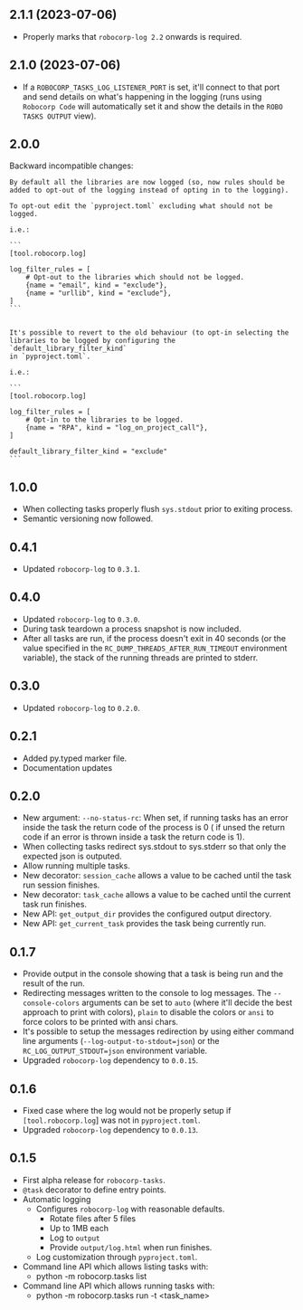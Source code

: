 2.1.1 (2023-07-06)
-----------------------------

- Properly marks that `robocorp-log 2.2` onwards is required.

  
2.1.0 (2023-07-06)
-----------------------------

- If a `ROBOCORP_TASKS_LOG_LISTENER_PORT` is set, it'll connect to that port
  and send details on what's happening in the logging (runs using `Robocorp Code`
  will automatically set it and show the details in the `ROBO TASKS OUTPUT` view).


2.0.0
-----------------------------

Backward incompatible changes:

    By default all the libraries are now logged (so, now rules should be
    added to opt-out of the logging instead of opting in to the logging).
    
    To opt-out edit the `pyproject.toml` excluding what should not be logged.
    
    i.e.:
    
    ```
    [tool.robocorp.log]
    
    log_filter_rules = [
        # Opt-out to the libraries which should not be logged.
        {name = "email", kind = "exclude"},
        {name = "urllib", kind = "exclude"},
    ]
    ```
    
    
    It's possible to revert to the old behaviour (to opt-in selecting the
    libraries to be logged by configuring the `default_library_filter_kind`
    in `pyproject.toml`.
    
    i.e.:
    
    ```
    [tool.robocorp.log]
    
    log_filter_rules = [
        # Opt-in to the libraries to be logged.
        {name = "RPA", kind = "log_on_project_call"},
    ]
    
    default_library_filter_kind = "exclude"
    ```


1.0.0
-----------------------------

- When collecting tasks properly flush `sys.stdout` prior to exiting process.
- Semantic versioning now followed.

0.4.1
-----------------------------

- Updated `robocorp-log` to `0.3.1`.

0.4.0
-----------------------------

- Updated `robocorp-log` to `0.3.0`.
- During task teardown a process snapshot is now included.
- After all tasks are run, if the process doesn't exit in 40 seconds
  (or the value specified in the `RC_DUMP_THREADS_AFTER_RUN_TIMEOUT`
  environment variable), the stack of the running threads are printed 
  to stderr. 

0.3.0
-----------------------------

- Updated `robocorp-log` to `0.2.0`.


0.2.1
-----------------------------

- Added py.typed marker file.
- Documentation updates


0.2.0
-----------------------------

- New argument: `--no-status-rc`:
    When set, if running tasks has an error inside the task the return code of the process is 0 (
    if unsed the return code if an error is thrown inside a task the return code is 1).
- When collecting tasks redirect sys.stdout to sys.stderr so that only the expected json is outputed.
- Allow running multiple tasks.
- New decorator: `session_cache` allows a value to be cached until the task run session finishes.
- New decorator: `task_cache` allows a value to be cached until the current task run finishes.
- New API: `get_output_dir` provides the configured output directory.
- New API: `get_current_task` provides the task being currently run.

0.1.7
-----------------------------

- Provide output in the console showing that a task is being run and the result of the run.
- Redirecting messages written to the console to log messages.
    The `--console-colors` arguments can be set to `auto` (where it'll decide the best approach to print with colors), `plain` to disable the colors or `ansi` to force colors to be printed with ansi chars.
- It's possible to setup the messages redirection by using either command line arguments (`--log-output-to-stdout=json`) or the `RC_LOG_OUTPUT_STDOUT=json` environment variable.
- Upgraded `robocorp-log` dependency to `0.0.15`. 


0.1.6
-----------------------------

- Fixed case where the log would not be properly setup if `[tool.robocorp.log`] was not in `pyproject.toml`.
- Upgraded `robocorp-log` dependency to `0.0.13`. 

0.1.5
-----------------------------

- First alpha release for `robocorp-tasks`.
- `@task` decorator to define entry points.
- Automatic logging 
    - Configures `robocorp-log` with reasonable defaults.
        - Rotate files after 5 files
        - Up to 1MB each
        - Log to `output`
        - Provide `output/log.html` when run finishes.
    - Log customization through `pyproject.toml`.
- Command line API which allows listing tasks with:
    - python -m robocorp.tasks list <directory>
- Command line API which allows running tasks with:
    - python -m robocorp.tasks run <directory> -t <task_name>